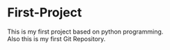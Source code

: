 # First-Project
This is my first project based on python programming.
<br>
Also this is my first Git Repository.
